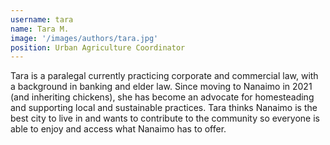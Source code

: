 ```yaml
---
username: tara
name: Tara M.
image: '/images/authors/tara.jpg'
position: Urban Agriculture Coordinator
---
```


Tara is a paralegal currently practicing corporate and commercial law, with a background in banking and elder law. 
Since moving to Nanaimo in 2021 (and inheriting chickens), she has become an advocate for homesteading and supporting local and sustainable practices. 
Tara thinks Nanaimo is the best city to live in and wants to contribute to the community so everyone is able to enjoy and access what Nanaimo has to offer.
